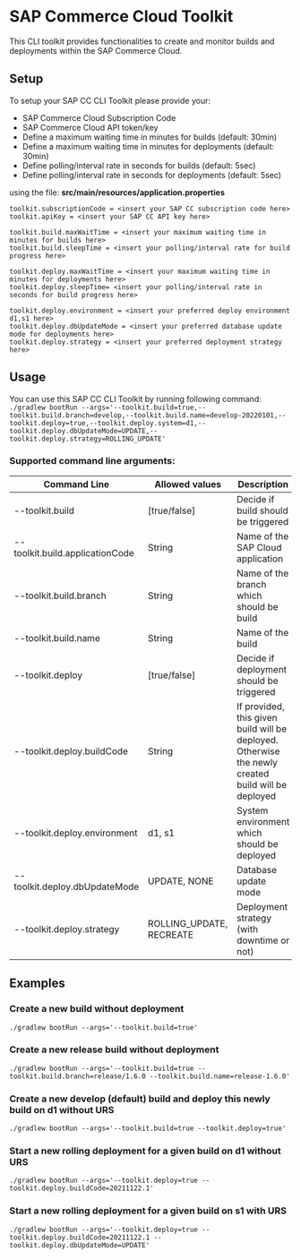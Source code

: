 # SAP Commerce Cloud Toolkit
This CLI toolkit provides functionalities to create and monitor builds and deployments within the SAP Commerce Cloud.

## Setup
To setup your SAP CC CLI Toolkit please provide your:
- SAP Commerce Cloud Subscription Code
- SAP Commerce Cloud API token/key
- Define a maximum waiting time in minutes for builds (default: 30min)
- Define a maximum waiting time in minutes for deployments (default: 30min)
- Define polling/interval rate in seconds for builds (default: 5sec)
- Define polling/interval rate in seconds for deployments (default: 5sec)

using the file: **src/main/resources/application.properties**

```
toolkit.subscriptionCode = <insert your SAP CC subscription code here>
toolkit.apiKey = <insert your SAP CC API key here>

toolkit.build.maxWaitTime = <insert your maximum waiting time in minutes for builds here>
toolkit.build.sleepTime = <insert your polling/interval rate for build progress here>

toolkit.deploy.maxWaitTime = <insert your maximum waiting time in minutes for deployments here>
toolkit.deploy.sleepTime= <insert your polling/interval rate in seconds for build progress here>

toolkit.deploy.environment = <insert your preferred deploy environment d1,s1 here>
toolkit.deploy.dbUpdateMode = <insert your preferred database update mode for deployments here>
toolkit.deploy.strategy = <insert your preferred deployment strategy here>
```


## Usage
You can use this SAP CC CLI Toolkit by running following command:
``./gradlew bootRun --args='--toolkit.build=true,--toolkit.build.branch=develop,--toolkit.build.name=develop-20220101,--toolkit.deploy=true,--toolkit.deploy.system=d1,--toolkit.deploy.dbUpdateMode=UPDATE,--toolkit.deploy.strategy=ROLLING_UPDATE'``

### Supported command line arguments:
| Command Line | Allowed values | Description | Default Value |
| --- | --- | --- | --- |
| --toolkit.build |[true/false]|  Decide if build should be triggered | false |
| --toolkit.build.applicationCode | String | Name of the SAP Cloud application | \<empty> |
| --toolkit.build.branch | String | Name of the branch which should be build | develop |
| --toolkit.build.name | String | Name of the build | develop-\<yyyy-MM-dd> |
| --toolkit.deploy | [true/false] | Decide if deployment should be triggered | false |
| --toolkit.deploy.buildCode | String | If provided, this given build will be deployed. Otherwise the newly created build will be deployed | \<empty> |
| --toolkit.deploy.environment | d1, s1 | System environment which should be deployed | d1 |
| --toolkit.deploy.dbUpdateMode | UPDATE, NONE | Database update mode | NONE |
| --toolkit.deploy.strategy | ROLLING_UPDATE, RECREATE | Deployment strategy (with downtime or not) | ROLLING_UPDATE |

## Examples

### Create a new build without deployment

``./gradlew bootRun --args='--toolkit.build=true'``

### Create a new release build without deployment

``./gradlew bootRun --args='--toolkit.build=true --toolkit.build.branch=release/1.6.0 --toolkit.build.name=release-1.6.0'``

### Create a new develop (default) build and deploy this newly build on d1 without URS

``./gradlew bootRun --args='--toolkit.build=true --toolkit.deploy=true'``

### Start a new rolling deployment for a given build on d1 without URS

``./gradlew bootRun --args='--toolkit.deploy=true --toolkit.deploy.buildCode=20211122.1'``

### Start a new rolling deployment for a given build on s1 with URS

``./gradlew bootRun --args='--toolkit.deploy=true --toolkit.deploy.buildCode=20211122.1 --toolkit.deploy.dbUpdateMode=UPDATE'``
